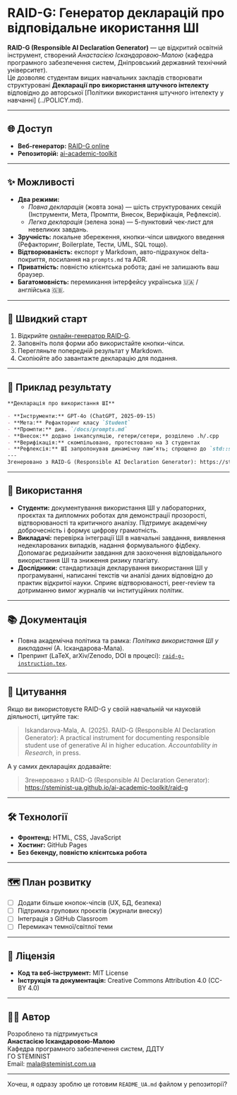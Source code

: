 # RAID-G: Генератор декларацій про відповідальне икористання ШІ

**RAID-G (Responsible AI Declaration Generator)** — це відкритий освітній інструмент, створений *Анастасією Іскандаровою-Малою* (кафедра програмного забезпечення систем, Дніпровський державний технічний університет).  
Це дозволяє студентам вищих навчальних закладів створювати структуровані **Декларації про використання штучного інтелекту** відповідно до авторської [Політики використання штучного інтелекту у навчанні] (../POLICY.md).

---

## 🌐 Доступ
- **Веб-генератор:** [RAID-G online](https://steminist-ua.github.io/ai-academic-toolkit/raid-g)  
- **Репозиторій:** [ai-academic-toolkit](https://github.com/steminist-ua/ai-academic-toolkit)

---

## ✨ Можливості
- **Два режими:**
  - *Повна декларація* (жовта зона) — шість структурованих секцій (Інструменти, Мета, Промпти, Внесок, Верифікація, Рефлексія).
  - *Легка декларація* (зелена зона) — 5-пунктовий чек-лист для невеликих завдань.  
- **Зручність:** локальне збереження, кнопки-чіпси швидкого введення (Рефакторинг, Boilerplate, Тести, UML, SQL тощо).  
- **Відтворюваність:** експорт у Markdown, авто-підрахунок delta-покриття, посилання на `prompts.md` та ADR.  
- **Приватність:** повністю клієнтська робота; дані не залишають ваш браузер.  
- **Багатомовність:** перемикання інтерфейсу українська 🇺🇦 / англійська 🇬🇧.  

---

## 🚀 Швидкий старт
1. Відкрийте [онлайн-генератор RAID-G](https://steminist-ua.github.io/ai-academic-toolkit/raid-g).
2. Заповніть поля форми або використайте кнопки-чіпси.
3. Перегляньте попередній результат у Markdown.
4. Скопіюйте або завантажте декларацію для подання.

---

## 📄 Приклад результату
```markdown
**Декларація про використання ШІ**

- **Інструменти:** GPT-4o (ChatGPT, 2025-09-15)
- **Мета:** Рефакторинг класу `Student`
- **Промпти:** див. `/docs/prompts.md`
- **Внесок:** додано інкапсуляцію, гетери/сетери, розділено .h/.cpp
- **Верифікація:** скомпільовано, протестовано на 3 студентах
- **Рефлексія:** ШІ запропонував динамічну пам’ять; спрощено до `std::string`
---
Згенеровано з RAID-G (Responsible AI Declaration Generator): https://steminist-ua.github.io/ai-academic-toolkit/raid-g
```

---

## 🎯 Використання
- **Студенти:** документування використання ШІ у лабораторних, проєктах та дипломних роботах для демонстрації прозорості, відтворюваності та критичного аналізу. Підтримує академічну доброчесність і формує цифрову грамотність.
- **Викладачі:** перевірка інтеграції ШІ в навчальні завдання, виявлення недекларованих випадків, надання формувального фідбеку. Допомагає редизайнити завдання для заохочення відповідального використання ШІ та зниження ризику плагіату.
- **Дослідники:** стандартизація декларування використання ШІ у програмуванні, написанні текстів чи аналізі даних відповідно до практик відкритої науки. Сприяє відтворюваності, peer-review та дотриманню вимог журналів чи інституційних політик.

---

## 📚 Документація
- Повна академічна політика та рамка: *Політика використання ШІ у викладанні* (А. Іскандарова-Мала).  
- Препринт (LaTeX, arXiv/Zenodo, DOI в процесі): [`raid-g-instruction.tex`](raid-g-instruction.tex).  

---

## 📖 Цитування
Якщо ви використовуєте RAID-G у своїй навчальній чи науковій діяльності, цитуйте так:

> Iskandarova-Mala, A. (2025). RAID-G (Responsible AI Declaration Generator): A practical instrument for documenting responsible student use of generative AI in higher education. *Accountability in Research*, in press.  

А у самих деклараціях додавайте:
> Згенеровано з RAID-G (Responsible AI Declaration Generator): https://steminist-ua.github.io/ai-academic-toolkit/raid-g

---

## 🛠️ Технології
- **Фронтенд:** HTML, CSS, JavaScript  
- **Хостинг:** GitHub Pages  
- **Без бекенду, повністю клієнтська робота**  

---

## 🗺️ План розвитку
- [ ] Додати більше кнопок-чіпсів (UX, БД, безпека)  
- [ ] Підтримка групових проєктів (журнали внеску)  
- [ ] Інтеграція з GitHub Classroom  
- [ ] Перемикач темної/світлої теми  

---

## 📜 Ліцензія
- **Код та веб-інструмент:** MIT License  
- **Інструкція та документація:** Creative Commons Attribution 4.0 (CC-BY 4.0)  

---

## 👩‍💻 Автор
Розроблено та підтримується  
**Анастасією Іскандаровою-Малою**  
Кафедра програмного забезпечення систем, ДДТУ  
ГО STEMINIST  
Email: mala@steminist.com.ua  

---  

Хочеш, я одразу зроблю це готовим `README_UA.md` файлом у репозиторії?